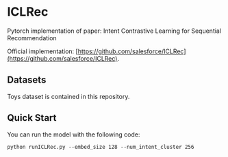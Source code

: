 # ICLRec
Pytorch implementation of paper: Intent Contrastive Learning for Sequential Recommendation

Official implementation: [https://github.com/salesforce/ICLRec](https://github.com/salesforce/ICLRec).
## Datasets
Toys dataset is contained in this repository.
## Quick Start
You can run the model with the following code:
```
python runICLRec.py --embed_size 128 --num_intent_cluster 256 
```


